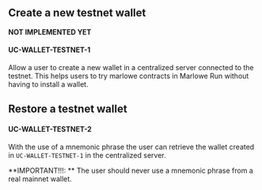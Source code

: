 ## Create a new testnet wallet
**NOT IMPLEMENTED YET**
#### UC-WALLET-TESTNET-1

Allow a user to create a new wallet in a centralized server connected to the testnet. This helps users to try marlowe contracts in Marlowe Run without having to install a wallet.

## Restore a testnet wallet
#### UC-WALLET-TESTNET-2

With the use of a mnemonic phrase the user can retrieve the wallet created in `UC-WALLET-TESTNET-1` in the centralized server.

**IMPORTANT!!!: ** The user should never use a mnemonic phrase from a real mainnet wallet.
